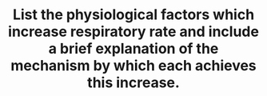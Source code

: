 ---
title: "List the physiological factors which increase respiratory rate and include a brief explanation of the mechanism by which each achieves this increase."
entityType: SAQ
exam: PEX
college: ANZCA
year: 2006
sitting: A
question: 10
passRate: 62
EC_expectedDomains:
- "Points required for a pass were: Listing and understanding of the mechanisms by which hypoxia, hypercapnia, and acidosis induce hyperpnoea plus some of the other common causes of tachypnoea (e.g. exercise, increased BMR, hypotension, activation of skeletal muscle stretch, various pulmonary conditions/receptors/work of breathing, CNS causes - voluntary control and in response to pain, age, pregnancy.."
EC_extraCredit:
- "Additional marks were given for: Quantitative description of various stimuli, synergistic interactions."
- "Whilst some marks were awarded for description of the various brain-stem centres that control breathing, the descriptions were often not directly linked to tachypnoea."
EC_errorsCommon:
- "Some candidates wasted time describing factors that slowed respiratory rate, and the definitions of alveolar ventilation."
---